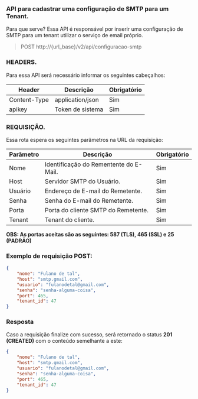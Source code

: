 ### API para cadastrar uma configuração de SMTP para um Tenant.

Para que serve? Essa API é responsável por inserir uma configuração de SMTP para um tenant utilizar o serviço de email próprio.

>POST http://{url_base}/v2/api/configuracao-smtp

### HEADERS.
Para essa API será necessário informar os seguintes cabeçalhos:

| Header            | Descrição                                   | Obrigatório |
| ----------------- | ------------------------------------------- | ----------- |
| Content-Type      | application/json                            | Sim         |
| apikey            | Token de sistema                            | Sim         |



### REQUISIÇÃO.
Essa rota espera os seguintes parâmetros na URL da requisição:

| Parâmetro         | Descrição                                   | Obrigatório |
| ----------------- | ------------------------------------------- | ----------- |
| Nome              | Identificação do Rementente do E-Mail.      | Sim         |
| Host              | Servidor SMTP do Usuário.                   | Sim         |
| Usuário           | Endereço de E-mail do Remetente.            | Sim         |
| Senha             | Senha do E-mail do Remetente.               | Sim         |
| Porta             | Porta do cliente SMTP do Remetente.         | Sim         |
| Tenant            | Tenant do cliente.                          | Sim         |

**OBS: As portas aceitas são as seguintes: 587 (TLS), 465 (SSL) e 25 (PADRÃO)**

### Exemplo de requisição POST:

```json
{
	"nome": "Fulano de tal",
	"host": "smtp.gmail.com",	
	"usuario": "fulanodetal@gmail.com",
	"senha": "senha-alguma-coisa",
	"port": 465,
	"tenant_id": 47
}
```

### Resposta
Caso a requisição finalize com sucesso, será retornado o status **201 (CREATED)** com o conteúdo semelhante a este:

```json
{
	"nome": "Fulano de tal",
	"host": "smtp.gmail.com",	
	"usuario": "fulanodetal@gmail.com",
	"senha": "senha-alguma-coisa",
	"port": 465,
	"tenant_id": 47
}
```
